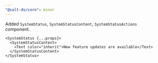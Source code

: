 ```yaml
---
"@salt-ds/core": minor
---
```


Added `SystemStatus`, `SystemStatusContent`, `SystemStatusActions` component.

```tsx
<SystemStatus {...props}>
  <SystemStatusContent>
    <Text color="inherit">New feature updates are available</Text>
  </SystemStatusContent>
</SystemStatus>
```
